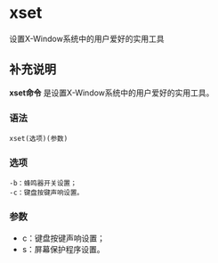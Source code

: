 xset
===

设置X-Window系统中的用户爱好的实用工具

## 补充说明

**xset命令** 是设置X-Window系统中的用户爱好的实用工具。

###  语法

```
xset(选项)(参数)
```

###  选项

```
-b：蜂鸣器开关设置；
-c：键盘按键声响设置。
```

###  参数

* c：键盘按键声响设置；
* s：屏幕保护程序设置。


